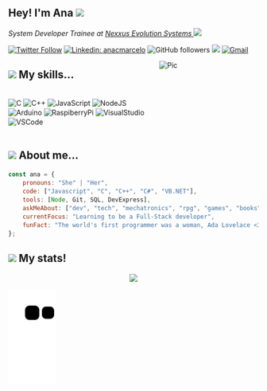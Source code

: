 ## Hey! I'm Ana <img src="https://media0.giphy.com/media/aGJw0QaCx04Wk/giphy.gif?cid=ecf05e470lvbsjsl48d468eh747cz2rilphuu4yx3rhew2a0&rid=giphy.gif&ct=s" width="50">

<p><em>System Developer Trainee at <a href="https://nexxus-es.com.br/">Nexxus Evolution Systems
</a><img src="https://media2.giphy.com/media/utfeiHQ7CcpyRtXla6/200w.webp?cid=ecf05e4756r1tu4lmsodlee0qjz0g1dsv6g0gf1gmvdzldj0&rid=200w.webp&ct=s" width="30"> 
</em></p>

[![Twitter Follow](https://img.shields.io/twitter/follow/whatflokiwant?label=Follow&style=social)](https://twitter.com/intent/follow?screen_name=whatflokiwant)
[![Linkedin: anacmarcelo](https://img.shields.io/badge/-anacmarcelo-blue?style=flat-square&logo=Linkedin&logoColor=white&link=https://www.linkedin.com/in/anacmarcelo-p-singh/)](https://www.linkedin.com/in/anacmarcelo/)
![GitHub followers](https://img.shields.io/github/followers/anacarolina-ms?label=Follow&style=social)
![](https://visitor-badge.glitch.me/badge?page_id=anacarolina-ms.anacarolina-ms)
[![Gmail](https://img.shields.io/badge/-mail-red?style=flat-square&logo=Gmail&logoColor=white)](mailto:anacmarcelo@gmail.com/)

<div>
  <img align="right" alt="Pic" height="200" width="200" src="https://i.imgur.com/n0qsC1w.png">
 
</div>

## <img src="https://media1.giphy.com/media/kDXf683QhH07VFQelQ/200w.webp?cid=ecf05e47ny8jumt4qin2n5ic0szj9uqi5rq1489mrwen1pgi&rid=200w.webp&ct=s" width="30"> My skills... 

<div style="display: inline_block"><br>
  <img align="center" alt="C" src="https://img.shields.io/badge/C-00599C?style=for-the-badge&logo=c&logoColor=white" />
  <img align="center" alt="C++" src="https://img.shields.io/badge/C%2B%2B-00599C?style=for-the-badge&logo=c%2B%2B&logoColor=white" />
  <img align="center" alt="JavaScript" src="https://img.shields.io/badge/JavaScript-F7DF1E?style=for-the-badge&logo=javascript&logoColor=black" />
  <img align="center" alt="NodeJS" src="https://img.shields.io/badge/Node.js-43853D?style=for-the-badge&logo=node.js&logoColor=white" />
  <img align="center" alt="Arduino" src="https://img.shields.io/badge/Arduino-00979D?style=for-the-badge&logo=Arduino&logoColor=white" />
  <img align="center" alt="RaspiberryPi" src="https://img.shields.io/badge/Raspberry%20Pi-A22846?style=for-the-badge&logo=Raspberry%20Pi&logoColor=white" /> 
  <img align="center" alt="VisualStudio" src="https://img.shields.io/badge/Visual_Studio-5C2D91?style=for-the-badge&logo=visual%20studio&logoColor=white" />
  <img align="center" alt="VSCode" src="https://img.shields.io/badge/Visual_Studio_Code-0078D4?style=for-the-badge&logo=visual%20studio%20code&logoColor=white" />
  <br><br>
</div>

## <img src="https://media1.giphy.com/media/kDXf683QhH07VFQelQ/200w.webp?cid=ecf05e47ny8jumt4qin2n5ic0szj9uqi5rq1489mrwen1pgi&rid=200w.webp&ct=s" width="30"> About me...

```javascript
const ana = {
    pronouns: "She" | "Her",
    code: ["Javascript", "C", "C++", "C#", "VB.NET"],
    tools: [Node, Git, SQL, DevExpress],
    askMeAbout: ["dev", "tech", "mechatronics", "rpg", "games", "books"],
    currentFocus: "Learning to be a Full-Stack developer",
    funFact: "The world's first programmer was a woman, Ada Lovelace <3"
};
```

## <img src="https://media1.giphy.com/media/kDXf683QhH07VFQelQ/200w.webp?cid=ecf05e47ny8jumt4qin2n5ic0szj9uqi5rq1489mrwen1pgi&rid=200w.webp&ct=s" width="30"> My stats!

<div align="center">
  <a href="https://github.com/anacarolina-ms"><img align="center" src="https://github-readme-stats.vercel.app/api?username=anacarolina-ms&show_icons=true&include_all_commits=true&theme=dracula&hide_border=true%22%20alt=%22Stats" /></a> 
</div>

<div>

  ![Snake animation](https://github.com/anacarolina-ms/anacarolina-ms/blob/output/github-contribution-grid-snake.svg)
 
</div>
